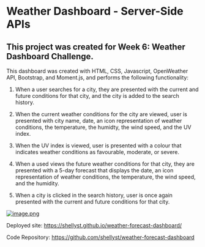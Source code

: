 # Weather Dashboard - Server-Side APIs

## This project was created for Week 6: Weather Dashboard Challenge.

This dashboard was created with HTML, CSS, Javascript, OpenWeather API, Bootstrap, and Moment.js, and performs the following functionality:

1. When a user searches for a city, they are presented with the current and future conditions for that city, and the city is added to the search history.

2. When the current weather conditions for the city are viewed, user is presented with city name, date, an icon representation of weather conditions, the temperature, the humidty, the wind speed, and the UV index.

3. When the UV index is viewed, user is presented with a colour that indicates weather conditions as favourable, moderate, or severe.

4. When a used views the future weather conditions for that city, they are presented with a 5-day forecast that displays the date, an icon representation of weather conditions, the temperature, the wind speed, and the humidity.

5. When a city is clicked in the search history, user is once again presented with the current and future conditions for that city.

[![image.png](https://i.postimg.cc/LXxBNDLX/image.png)](https://postimg.cc/N9rH01Nq)

Deployed site: https://shellyst.github.io/weather-forecast-dashboard/

Code Repository: https://github.com/shellyst/weather-forecast-dashboard
